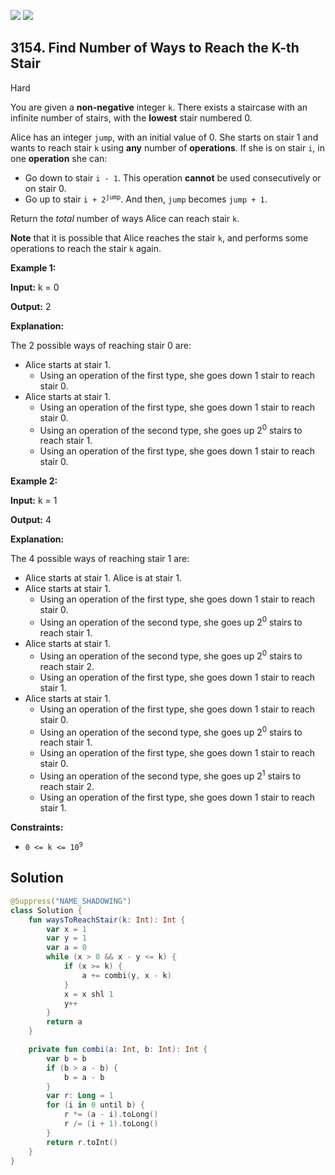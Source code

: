 [![](https://img.shields.io/github/stars/javadev/LeetCode-in-Kotlin?label=Stars&style=flat-square)](https://github.com/javadev/LeetCode-in-Kotlin)
[![](https://img.shields.io/github/forks/javadev/LeetCode-in-Kotlin?label=Fork%20me%20on%20GitHub%20&style=flat-square)](https://github.com/javadev/LeetCode-in-Kotlin/fork)

## 3154\. Find Number of Ways to Reach the K-th Stair

Hard

You are given a **non-negative** integer `k`. There exists a staircase with an infinite number of stairs, with the **lowest** stair numbered 0.

Alice has an integer `jump`, with an initial value of 0. She starts on stair 1 and wants to reach stair `k` using **any** number of **operations**. If she is on stair `i`, in one **operation** she can:

*   Go down to stair `i - 1`. This operation **cannot** be used consecutively or on stair 0.
*   Go up to stair <code>i + 2<sup>jump</sup></code>. And then, `jump` becomes `jump + 1`.

Return the _total_ number of ways Alice can reach stair `k`.

**Note** that it is possible that Alice reaches the stair `k`, and performs some operations to reach the stair `k` again.

**Example 1:**

**Input:** k = 0

**Output:** 2

**Explanation:**

The 2 possible ways of reaching stair 0 are:

*   Alice starts at stair 1.
    *   Using an operation of the first type, she goes down 1 stair to reach stair 0.
*   Alice starts at stair 1.
    *   Using an operation of the first type, she goes down 1 stair to reach stair 0.
    *   Using an operation of the second type, she goes up 2<sup>0</sup> stairs to reach stair 1.
    *   Using an operation of the first type, she goes down 1 stair to reach stair 0.

**Example 2:**

**Input:** k = 1

**Output:** 4

**Explanation:**

The 4 possible ways of reaching stair 1 are:

*   Alice starts at stair 1. Alice is at stair 1.
*   Alice starts at stair 1.
    *   Using an operation of the first type, she goes down 1 stair to reach stair 0.
    *   Using an operation of the second type, she goes up 2<sup>0</sup> stairs to reach stair 1.
*   Alice starts at stair 1.
    *   Using an operation of the second type, she goes up 2<sup>0</sup> stairs to reach stair 2.
    *   Using an operation of the first type, she goes down 1 stair to reach stair 1.
*   Alice starts at stair 1.
    *   Using an operation of the first type, she goes down 1 stair to reach stair 0.
    *   Using an operation of the second type, she goes up 2<sup>0</sup> stairs to reach stair 1.
    *   Using an operation of the first type, she goes down 1 stair to reach stair 0.
    *   Using an operation of the second type, she goes up 2<sup>1</sup> stairs to reach stair 2.
    *   Using an operation of the first type, she goes down 1 stair to reach stair 1.

**Constraints:**

*   <code>0 <= k <= 10<sup>9</sup></code>

## Solution

```kotlin
@Suppress("NAME_SHADOWING")
class Solution {
    fun waysToReachStair(k: Int): Int {
        var x = 1
        var y = 1
        var a = 0
        while (x > 0 && x - y <= k) {
            if (x >= k) {
                a += combi(y, x - k)
            }
            x = x shl 1
            y++
        }
        return a
    }

    private fun combi(a: Int, b: Int): Int {
        var b = b
        if (b > a - b) {
            b = a - b
        }
        var r: Long = 1
        for (i in 0 until b) {
            r *= (a - i).toLong()
            r /= (i + 1).toLong()
        }
        return r.toInt()
    }
}
```